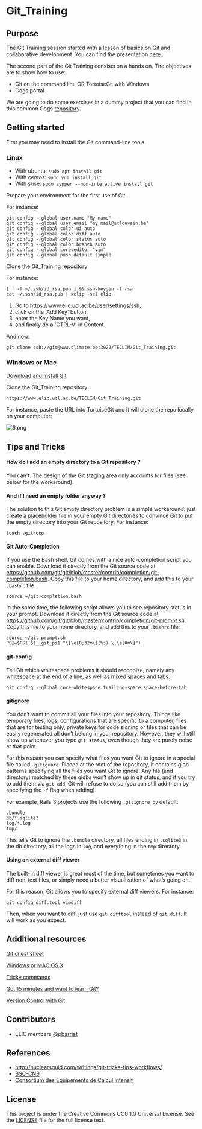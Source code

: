 # Git_Training

## Purpose

The Git Training session started with a lesson of basics on Git and collaborative development. You can find the presentation [here](https://www.elic.ucl.ac.be/TECLIM/Git_Training/src/master/slides/Git_ELIC.pdf).

The second part of the Git Training consists on a hands on. The objectives are to show how to use:

- Git on the command line OR TortoiseGit with Windows
- Gogs portal

We are going to do some exercises in a dummy project that you can find in this common Gogs [repository](https://www.elic.ucl.ac.be/TECLIM/Git_Training/src/master/project).

## Getting started

First you may need to install the Git command-line tools.

### Linux

- With ubuntu: `sudo apt install git`
- With centos: `sudo yum install git`
- With suse: `sudo zypper --non-interactive install git`

Prepare your environment for the first use of Git.

For instance:

```
git config --global user.name "My name"
git config --global user.email "my_mail@uclouvain.be"
git config --global color.ui auto
git config --global color.diff auto
git config --global color.status auto
git config --global color.branch auto
git config --global core.editor "vim"
git config --global push.default simple
```

Clone the Git_Training repository

For instance:

```
[ ! -f ~/.ssh/id_rsa.pub ] && ssh-keygen -t rsa
cat ~/.ssh/id_rsa.pub | xclip -sel clip
```
1. Go to https://www.elic.ucl.ac.be/user/settings/ssh, 
2. click on the 'Add Key' button, 
3. enter the Key Name you want, 
4. and finally do a 'CTRL-V' in Content. 

And now:
```
git clone ssh://git@www.climate.be:3022/TECLIM/Git_Training.git
```

### Windows or Mac

[Download and Install Git](https://www.elic.ucl.ac.be/TECLIM/Git_Training/src/master/resources/README.md)

Clone the Git_Training repository:

```
https://www.elic.ucl.ac.be/TECLIM/Git_Training.git
```

For instance, paste the URL into TortoiseGit and it will clone the repo locally on your computer:

![6.png](https://www.elic.ucl.ac.be/TECLIM/Git_Training/raw/master/resources/6.png)

## Tips and Tricks

#### How do I add an empty directory to a Git repository ?

 You can't. The design of the Git staging area only accounts for files (see below for the workaround).
 
#### And if I need an empty folder anyway ?

The solution to this Git empty directory problem is a simple workaround: just create a placeholder file in your empty Git directories to convince Git to put the empty directory into your Git repository. For instance:
 ```
touch .gitkeep
 ```
 
#### Git Auto-Completion

If you use the Bash shell, Git comes with a nice auto-completion script you can enable. Download it directly from the Git source code at https://github.com/git/git/blob/master/contrib/completion/git-completion.bash. Copy this file to your home directory, and add this to your ```.bashrc``` file:
 ```
source ~/git-completion.bash
 ```

In the same time, the following script allows you to see repository status in your prompt. Download it directly from the Git source code at https://github.com/git/git/blob/master/contrib/completion/git-prompt.sh. Copy this file to your home directory, and add this to your ```.bashrc``` file:
 ```
source ~/git-prompt.sh
PS1=$PS1'$(__git_ps1 "\[\e[0;32m\](%s) \[\e[0m\]")'
 ```


#### git-config

Tell Git which whitespace problems it should recognize, namely any whitespace at the end of a line, as well as mixed spaces and tabs:

 ```
git config --global core.whitespace trailing-space,space-before-tab
 ```
 
#### gitignore

You don’t want to commit all your files into your repository. Things like temporary files, logs, configurations that are specific to a computer, files that are for testing only, private keys for code signing or files that can be easily regenerated all don’t belong in your repository. However, they will still show up whenever you type ```git status```, even though they are purely noise at that point.

For this reason you can specify what files you want Git to ignore in a special file called ```.gitignore```. Placed at the root of the repository, it contains glob patterns specifying all the files you want Git to ignore. Any file (and directory) matched by these globs won’t show up in git status, and if you try to add them via ```git add```, Git will refuse to do so (you can still add them by specifying the ```-f``` flag when adding).

For example, Rails 3 projects use the following ```.gitignore by``` default:
```
.bundle
db/*.sqlite3
log/*.log
tmp/
```

This tells Git to ignore the ```.bundle``` directory, all files ending in ```.sqlite3``` in the db directory, all the logs in ```log```, and everything in the ```tmp``` directory.

#### Using an external diff viewer

The built-in diff viewer is great most of the time, but sometimes you want to diff non-text files, or simply need a better visualization of what’s going on.

For this reason, Git allows you to specify external diff viewers. For instance:
```
git config diff.tool vimdiff
```
Then, when you want to diff, just use ```git difftool``` instead of ```git diff```. It will work as you expect.

## Additional resources

[Git cheat sheet](https://www.elic.ucl.ac.be/TECLIM/Git_Training/src/master/resources)

[Windows or MAC OS X](https://www.elic.ucl.ac.be/TECLIM/Git_Training/src/master/resources)

[Tricky commands](https://www.elic.ucl.ac.be/TECLIM/Git_Training/src/master/resources/tricky.md)

[Got 15 minutes and want to learn Git?](https://try.github.io)

[Version Control with Git](http://swcarpentry.github.io/git-novice/)

## Contributors

- ELIC members [@pbarriat](https://www.elic.ucl.ac.be/pbarriat)

## References

- http://nuclearsquid.com/writings/git-tricks-tips-workflows/
- [BSC-CNS](https://gateway.bsc.es/dana-na/auth/url_default/welcome.cgi)
- [Consortium des Équipements de Calcul Intensif](http://www.ceci-hpc.be/training.html#versioning)

## License

This project is under the Creative Commons CC0 1.0 Universal License. See the [LICENSE](https://www.elic.ucl.ac.be/TECLIM/Git_Training/src/master/LICENSE) file for the full license text.

